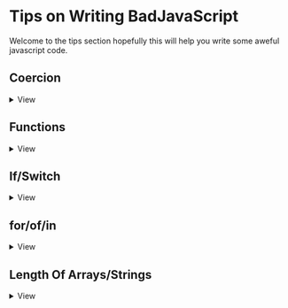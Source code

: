 # Tips on Writing BadJavaScript

Welcome to the tips section hopefully this will help you write some aweful javascript code.

## Coercion

<details>
<summary>View</summary>
 
Coercion is going to be your best freind on making your code more unreadable. Here are a few examples to help you out!

### === or the 'Strict Equal'

In javascript if we want to check if something is equal we use the `===` statement. This is great and short however it is readable. Obviously something we don't want in our BadJavaScript code.

How do we get around this?

There are two ways one with numbers, and one with strings.

#### Numbers

In javascript any number that is not 0 is `true`. From that we can devise if two numbers are `===`. given that we have two numbers 1, 2. The most practical way to test them is with subtraction.

`1 - 2 = -1 or 2 - 1 = 1` Either way javaSricpt will evaluate it to true.

`2 - 2 = 0`  A number that is subtracted from itself is always 0 which is always false.

```JavaScript

if (1-2){
  if any number but 0
  return 'the numbers are not equal'
}
// if 0
return 'the numbers are equal'

```

##### Strings

Strings are a lot more complicated as `===` makes comparisions trivial. The best way I could think of would to use `localeCompare()`.

```JavaScript

let a = 'test'.localCompare('test')
// a equals 1 which is true.
let b = 'test'.localCompare('t')
// b equales 0 which is false

```

This works however it is readable. Instead we could use regex to make it less readable, I mean who actually learns regex :-)

```JavaScript

let text1 = 'test';
let text2 = 'test';
text2.search(new RegExp(`^${text1}$`,'g')) //Will return 0 if it matches and -1 if there are no matches
//by specifying our our regex and using it inline our code becomes more complicated and less readable.
//-1 is true and 0 is false so we need to use ! to flip that.

```

### Bool/String/Number Coercion

JavaScript is a weakly type language, and this is what allows us write BadJS. There are Two ways to convert different data types to other data types, Implicit and Explicit conversions. Explicit conversions are readable which means they are useless in BadJS.

#### To Strings

The `+` operater is the easiest and fastest way to convert any data type into a string. Another way is to use template literals this could be considered less readable at some points.

```JavaScript

let a = false

let b = a+''
//b = 'false'

let c = `${a}`
c = 'false'
```

#### To Numbers

This is where it gets a little more complicated, because the JS compiler will automatically trigger implicit conversions in certian cases including: 

- comparison operators (`>`, `<`, `<=`,`>=`)
- bitwise operators ( `|` `&` `^` `~)
- arithmetic operators (`-` `+` `*` `/` `%`). Note, that binary+ does not trigger numeric conversion, when any operand is a string.
- unary `+` operator
- loose equality operator `==` (incl. `!=`). 
- Note that `==` does not trigger numeric conversion when both operands are strings.


```JavaScript

+'123'          // implicit
123 != '456'    // implicit
4 > '5'         // implicit
5/null          // implicit
true | 0        // implicit

+undefined     //NaN
+" 12 "        //12
+"\n"          //0
+false         //0
+true          //1
+null          //0
```

JavaScript will trim whitespaces from string before converting it to a number. (This includes `\n` and `\t`)

Remember that NaN !== NaN or anything else, this is important because if you implicitly convert something to a number and JS spits out NaN all comparisions will fail.

When applying `==` to `null` or undefined, numeric conversion does not happen. `null` equals only to `null` or `undefined`, and does not equal to anything else.


#### To Bool

JavaScript implicitly converts values into bools in two cases. The first being logical contexts, and the second is triggered by logical operators. (`||` `&&` `!`)

```JavaScript

if (2) { ... }      // implicit due to logical context
!!2                 // implicit due to logical operator
2 || 'hello'        // implicit due to logical operator

```

Logical operators such as `||` and `&&` do boolean conversions internally, but actually return the value of original operands, even if they are not boolean.

```JavaScript

let x = 'hello' && 123;    // x === 123
let y = true && 'apple';   // y === apple
let z = false && 'orange'; // z === false

```

Empty arrays and Objects are converted to true as well. (Arrays are converted to true in general). The following always convert to false.

```JavaScript

!!('')      // false
!!0         // false
!!(-0)      // false
!!(NaN)     // false
!!(null)    // false
!!undefined // false
!!false     // false

```
</details>
  
## Functions

<details>
<summary>View</summary>
</details>

## If/Switch

<details>
<summary>View</summary>
 
### Ternary Statements
 
Need an `if`? use a ternary statement! Need an `else if`? Nest ternary statements! 

```JavaScript

let a = 0;
let b = 1;
let c = 0;

let d = a?a:b?a:c
// what could d be? nobody knows! *its a... d = a*
```

ternary statements are probably the worst offenders on the list of things you will read here.

### exclusive `&&`/`||`

if you need quick if statements you can use `&&` or `||`. Javascript has this fun quirk where the second value in a comparision with these operators is always returned

```JavaScript

let a = true&&'apples';
// a === 'apples'

let b =- false||'grapes';
// b = 'grapes'

//we get some fun times when you chain them together for if else statments

let c = a && (false||b);

// what do you think c equals? its 'grapes'!

// heres a fun tid bit

let d = (c&&(a||b), a+1)

// this will run but what will it return?

//'apples1' weird right...

//this is what most minifiers use to remove if statements, here is an example. what do you think this function does?

function example(a){
 return (a<5&&(a+=5)), a;
}

// If your answer was return `a+5` when a < 5 is true and return a when a >=5 then you are correct. Everything in the comparision is evaluated only if a < 5 is true. however a is always evaluated because the compiler evaluates from left to right. Crazy right?

```

### `,`

What its just a `,` or is it?

what would you say `console.log(5, 10)` prints? 

`5 10` is the correct answer, how about `console.log((5, 10))`?

You would think `(5, 10)` but in fact it prints `10`.

Why? well JavaScript actually has an operator called the `comma operator` and it always return the farthest right item.

For instance `(1, 3, 4)` will always evaluate to `4`.

Of course this is exploitable... 

```JavaScript

In progress...

```

### switch/case
 
Unfortunatly we don't really have access to the `switch` statement but we have the next best thing! 

Let me introduce you to the Inline `ObjectXor`!

```JavaScript

let a = 1;

let b = ({0:'a',1:'e'}[a]||"")
//a === 'e'  

```

But wait you declare, shouldn't this return true? Well if you remember from the section in type coercion when using `||`, `&&`, or `!!` the return will be the first truthy value!

Now you might be thinking wait what about `default` that we can use in `switch` statemets? Amazingly if a was a number that was not in the object the statement returns undefined. As we know from coercion `undefined === false` so `undefined||''` always will return `''`.

 
</details>

## for/of/in

<details>
<summary>View</summary>
  
  I feel as though I have failed you. Don't you remember we are trying to write unreadable code. You should not need to use these things. I mean you can, but you will have to make them unreadable.
  
 Well fortunatly with much glee I am happy to tell you there is a way to iterate through things with out for loops or fancy prototype functions.
 
 ### Iterators
 
 iterators are a fun exorcise in writing unreadable code, they obfuscate what your code is doing. So what if I told you we can Iterate any thing that can be turned into an array in javascript?
 
 Let me introduce you to the equivalant of prototype.length but with Iterators
 
 ``` Javascript
 
 const test=(e,d=[...e].values(),c=0)=>(r=>!(r)?c:test(e,d,c+1))(d.next().value)
 
 ```
 
 `Array.prototype.values()` is a nice little bit of code that returns an `Iterator Object` with one property, `next()`. When next hits the end of an array its value is returned as `undefined`. Using IIFE we can create functions that Iterate with out parameter or variables for an index.
 
</details>

## Length Of Arrays/Strings

<details>
<summary>View</summary>


Normally we would use Object.length in order to find the length of arrays or strings. As this is bad javascript there is a better way. And its name is Object.keys(). In JS Arrays and Strings are both objects which have keys. An arrays keys are its 

```JavaScript
  
  let a = +Object.keys('I am a text').pop();
  //this will give you the length of a string or array
  //NOTE THAT THESE ARE KEYS WHICH START AT 0, SO IT IS NECCESARY TO ADD 1 TO GET THE ACTUAL LENGHT 
 
```

How does this work? Object keys returns an array of keys [1,2,3,4] for each index of a String or Array. Array.prototype.pop() returns the last index of an array. then + makes sure the returned item is an integer.

</details>


